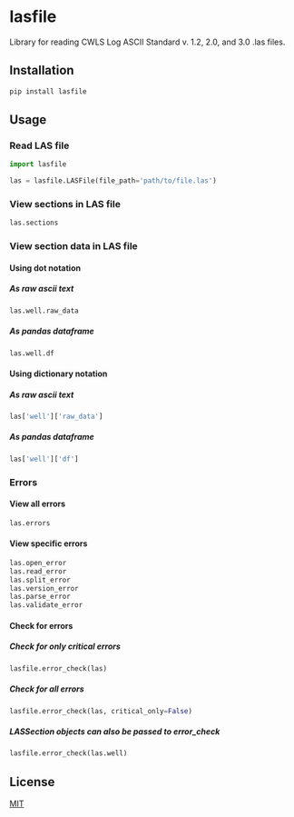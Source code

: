 # lasfile
 Library for reading CWLS Log ASCII Standard v. 1.2, 2.0, and 3.0 .las files.

## Installation
```bash
pip install lasfile
```

## Usage
### Read LAS file
```python
import lasfile

las = lasfile.LASFile(file_path='path/to/file.las')
```
### View sections in LAS file
```python
las.sections
```
### View section data in LAS file
#### Using dot notation
##### As raw ascii text
```python
las.well.raw_data
```
##### As pandas dataframe
```python
las.well.df
```
#### Using dictionary notation
##### As raw ascii text
```python
las['well']['raw_data']
```
##### As pandas dataframe
```python
las['well']['df']
```

### Errors
#### View all errors
```python
las.errors
```

#### View specific errors
```python
las.open_error
las.read_error
las.split_error
las.version_error
las.parse_error
las.validate_error
```

#### Check for errors
##### Check for only critical errors
```python
lasfile.error_check(las)
```
##### Check for all errors
```python
lasfile.error_check(las, critical_only=False)
```
##### LASSection objects can also be passed to error_check
```python
lasfile.error_check(las.well)
```


## License
[MIT](https://choosealicense.com/licenses/mit/)
```
